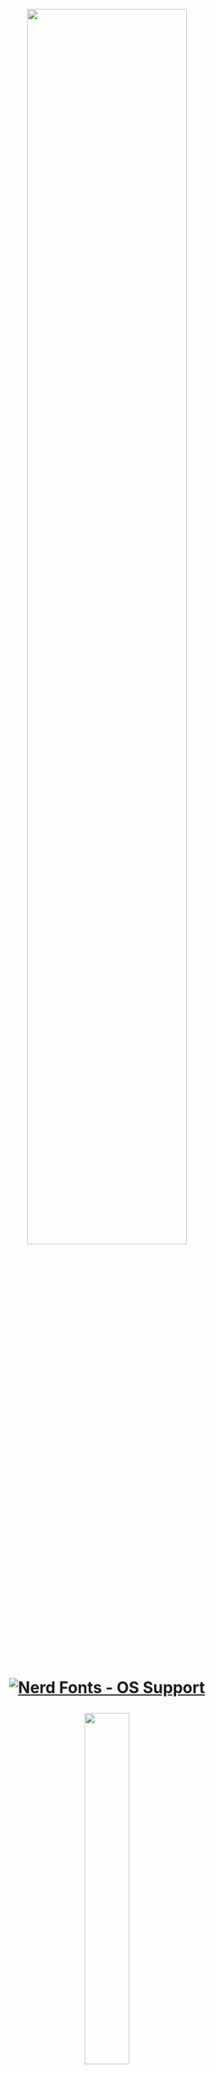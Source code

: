  <p align="center"><img width=75% src="https://user-images.githubusercontent.com/83662813/137393969-57054884-cb03-4729-8581-2b70872353d4.png"></p> 
 <h1 align="center">
 
<a href="#patched-fonts" title=""><img src="https://raw.githubusercontent.com/wiki/ryanoasis/nerd-fonts/images/faux-shield-badge-os-logos.svg?sanitize=true" alt="Nerd Fonts - OS Support"></a> 
</h1>

<p align="center"><img width=40% src="https://user-images.githubusercontent.com/83662813/137395649-694759ec-a57e-4b8f-87bf-62315946794c.png"></p>

<h1 align="center">

[![Awesome](https://cdn.rawgit.com/sindresorhus/awesome/d7305f38d29fed78fa85652e3a63e154dd8e8829/media/badge.svg)](https://github.com/sindresorhus/awesome#readme)
></a> 
 </h1>
 
   
![-----------------------------------------------------](https://raw.githubusercontent.com/andreasbm/readme/master/assets/lines/rainbow.png)


**Introduction**
 
> When Sumerian merchants first recorded livestock sales on clay tablets, finance technology was born. Five thousand years later, technology has evolved into a new class of digital tools reshaping every aspect of the business. No matter what future entrepreneurs see for their finance organization, one thing is clear: That future is now. If they’re going to compete in the digital world, their organization needs to forecast and manage more effectively and become more efficient.
 
![blockchain-gd96dedea2_1920](https://user-images.githubusercontent.com/83662813/137159078-a2b4b084-8d66-4a32-8d44-59b44cbc1d51.jpg)
 
 <!-- TABLE OF CONTENTS -->
 <img align="left" src="https://user-images.githubusercontent.com/65415371/124740340-9eb50180-df12-11eb-9295-e33ac2752c57.png" width="50px" />
<h2 id="table-of-contents"> Table of Contents</h2>

<details open="open">
  <summary>Table of Contents</summary>
  <ol>
    <li><a href="#Background"> ➤ Background</a></li>
    <li><a href="#The-finance-Factory"> ➤ The Finance Factory</a></li>
    <li><a href="#The-role-of-finance"> ➤ The role of finance</a></li>
    <li><a href="#Finance-Cycles"> ➤ Finance Cycles</a></li>
    <li><a href="#Self-service"> ➤ Self-service</a></li>
    <li><a href="#Operating-Models"> ➤ Operating Models</a></li>
    <li><a href="#Enterprise-resource-planning"> ➤ Enterprise resource planning</a></li>
    <li><a href="#Data"> ➤ Data</a></li>
    <li><a href="#Workforce-and-workplace"> ➤ Workforce and workplace</a></li>
    <li><a href="about-the-project"> ➤ About The Project</a></li>
    <li><a href="#Prerequisites"> ➤ Prerequisites</a></li>
    <li><a href="#Project-roadmap"> ➤ Project Roadmap</a></li>
    <li>
      <a href="#preprocessing"> ➤ Preprocessing</a>
      <ul>
        <li><a href="#preprocessed-data">Pre-processed data</a></li>
        <li><a href="#statistical-feature">Statistical feature</a></li>
        <li><a href="#Key-Project-Features">Key Project Features</a></li>
      </ul>
    </li>
    <!--<li><a href="#experiments">Experiments</a></li>-->
    <li><a href="#results-and-discussion"> ➤ Results and Discussion</a></li>
    <li><a href="#references"> ➤ References</a></li>
    <li><a href="#contributors"> ➤ Contributors</a></li>
  </ol>
 
 ![-----------------------------------------------------](https://raw.githubusercontent.com/andreasbm/readme/master/assets/lines/rainbow.png)
 
 
 ### Background

***As a group we embarked on a journey to utilize the knowledge gathered of the last six months and apply our understanding of the Fintech industry, it's implications and applications on the world's financial sector. In this project, we will be partaking in a deep dive of what's to come from crytography, smart contracts, decentralize finance, blockchain and crytocurrencies. We are all apprehensive of our knowledge of the Fintech industry, it's growth from the late 1990s, and it's presence in all walks of life. This has proven to be an exciting endeavour and we do hope that enthusiasm shown through.***

 ![mainpic](https://user-images.githubusercontent.com/83662813/137146813-b484bb42-ecbc-4c0b-8b34-947f88faf444.jpg)
 
 ![-----------------------------------------------------](https://raw.githubusercontent.com/andreasbm/readme/master/assets/lines/rainbow.png)
 
Digital disruption is changing what we do, and how we get things done, in countless ways. What does this have to do with the future of Finance? In short **Everything!** Here's the future we see. The eight predictions about digital transformation in Finance:
 
 ![-----------------------------------------------------](https://raw.githubusercontent.com/andreasbm/readme/master/assets/lines/rainbow.png)

### The Finance Factory

<p align="left"><img width=75% src="https://user-images.githubusercontent.com/83662813/137217307-acdee3cd-67df-47d6-bbdd-df230cf2ab8f.jpg"></p>

Transactions will be touchless as automation and blockchain reach deeper into finance operations. In the years ahead, cloud-based ERP, automation, and cognitive innovation will continue apace, creating opportunities to radically simplify processes and free up people. Adding blockchain to the mix will only accelerate this trend. As this transition picks up speed, the capacity of humans to add value will be unleashed.

Some find it interesting to speculate about finance disappearing under the crush of digital disruption, but we don’t see that happening. Yes, finance will likely be leaner, but that will mostly be a function of headcount in operational finance (order-to-cash, procure-to-pay, transactional accounting, etc.). Meanwhile, expectations for support from business finance (business partnering, reporting, planning, budgeting, forecasting, etc.) and specialized finance (tax, treasury, IR, etc.) will continue to grow.
 
 ![-----------------------------------------------------](https://raw.githubusercontent.com/andreasbm/readme/master/assets/lines/rainbow.png)   

### The role of Finance

<p align="left"><img width=75% src="https://user-images.githubusercontent.com/83662813/137187176-28be4c64-63fd-48a9-bf71-92cef967da31.jpg"></p>

With Operations largely automated, Finance will double down on business insights and service. Success is not assured. Whether finance continues to direct the resources currently under its control will be dependent on its ability to add value. That will require quality insights and exceptional customer service. Some finance organizations will evolve into full-fledged business service centers.

Companies know that sharing knowledge across disciplines is a good thing, even if it creates headaches. Learn what it takes to make the most of blurring boundaries.
 
 ![-----------------------------------------------------](https://raw.githubusercontent.com/andreasbm/readme/master/assets/lines/rainbow.png)   
     
### Finance Cycles

<p align="left"><img width=75% src="https://user-images.githubusercontent.com/83662813/137189565-f0b2aedf-67d7-4d7b-b683-42c778102d3a.jpg"></p>

Finance goes real time. Periodic reporting will no longer drive operations and decisions, if it ever did. When both actuals and forecasts can be produced instantly on demand, traditional cycles become less relevant. The old distinction between operational and analytical data begins to disappear. Finance organizations will still need to meet external demands for cyclical information, but outside investors may also want more frequent performance information. Leading organizations will be operating with a new mantra: There is no close. You’re not forecasting once a month or quarterly. It’s all happening in real-time.

Many finance cycles today are driven by technology and data-processing limitations. Things happen on a regular schedule because that’s the only way they can happen. When information becomes instantly available to those who need it, traditional cycles become unnecessary. That frees people up to focus on discovering new insights and acting on them.
 
 ![-----------------------------------------------------](https://raw.githubusercontent.com/andreasbm/readme/master/assets/lines/rainbow.png)   
   
### Self-service

<p align="left"><img width=75% src="https://user-images.githubusercontent.com/83662813/137186180-9db95aa3-9261-4d75-8e65-a84e7e489183.jpg"></p>

Self-service will become the norm. Finance will be uneasy about this. There are plenty of business people who don’t need hand-holding when it comes to basic finance. If they could get their questions answered by a digital voice on their smart phones, they’d be happy to do so. Activities ranging from budget queries to report production and more will be automated. Over time, smart agents will learn what kinds of business information an individual needs, and deliver that information proactively. As that future unfolds, data in spreadsheets will be replaced by visually rich information that is intuitively accessible and easy-to-use.

With growing expectations for responsiveness and quality from finance, getting self-service right is paramount. When your customers are having to take care of themselves, the last thing finance needs is for them to be frustrated or unhappy.
 
 ![-----------------------------------------------------](https://raw.githubusercontent.com/andreasbm/readme/master/assets/lines/rainbow.png)
   
### Operating Models

<p align="left"><img width=75% src="https://user-images.githubusercontent.com/83662813/137190242-06021d33-71be-4151-af22-f496296bce25.png"></p>

New service-delivery models will emerge as robots and algorithms join a more diverse finance workforce, think about the integration of freelancers, gig workers, and crowds. Companies will assess the benefits of automation against onshore and offshore operations. Automation provides a new lever for managing costs, one that gives finance organizations the opportunity to reevaluate how they’re organized, where work gets done, and what kinds of processes no longer require human intervention. Finance-as-a-service will gain traction beyond mid-market companies.

Companies may see significant disruption in the offshoring and outsourcing space, with individual suppliers and their capabilities looking quite different than they do today. At the same time, the need to build dynamic, cross-functional teams will strain finance organizations that aren’t preparing now for what’s ahead. As with all changes, good leaders will be essential for navigating these transitions.
   
 ![-----------------------------------------------------](https://raw.githubusercontent.com/andreasbm/readme/master/assets/lines/rainbow.png) 
 
### Enterprise resource planning

<p align="left"><img width=75% src="https://user-images.githubusercontent.com/83662813/137186464-27b9831e-dd72-4766-b183-de5a456d9ab7.jpg"></p>

Finance applications and microservices challenge traditional ERP. Big venders will be prepared. ERP vendors are already building digital technologies like automation, blockchain, and cognitive tools into their products, but that won’t forestall competition. Look for the landscape to shift as new players enter the ERP space with specialized applications and microservices that sit on top of—and integrate with—ERP platforms. Cloud-based ERP will help ensure that you’re constantly updated on the latest release.

Finance is entering a golden age of technology. As cloud becomes the norm for ERP, finance applications and microservices will proliferate. You’ll be able to drastically reduce the complexity and cost of technology, without sacrificing functionality.
   
 ![-----------------------------------------------------](https://raw.githubusercontent.com/andreasbm/readme/master/assets/lines/rainbow.png)
 
 ### Generic Insurance Framework
 
 <p align="left"><img width=75% src="https://user-images.githubusercontent.com/83662813/138323126-fb8b15c9-810d-4230-b674-fcde0f927fb5.jpg"></p>
 
 The Generic Insurance Framework represents a combined codebase for the Decentralized Insurance Platform, a basic implementation that enables users to develop blockchain-based applications.

The basic idea behind the GIF is to abstract the generic parts shared across multiple different products and leave only product-specific parts, such as risk model, pricing, and payout configurations, to be adjusted. The goal is to enable quick and easy deployment of working products.

In its core, the GIF accumulates a number of componets:

* Core smart contracts
 
* Core microservices
 
* Product-specific smart contracts
 
* Product-specific microservices
 
Essentially, the GIF has two major layers — a smart contracts one and a utility one — with DIP Foundation and partners being able to contribute to both.

The smart contracts layer is designed in the way that any blockchain product built on top of the GIF can be easily implemented into any network supporting the Ethereum Virtual Machine. Any product owner is able to create a full-featured decentralized app by adding a couple of simple domain-specific contracts to a number of generic ones that the framework provides.

The core contracts are deployed on-chain and operate by an instance operator as a shared service for many different products. The instance operator can be a decentralized organization (DAO) or a more traditional legal entity. A product, working on top of the GIF, is a smart contract (or set of smart contracts) connected to the framework’s core contracts through a unique entry point.

The DIP declares the underlying principles and requirements based on which the architecture of smart contracts is developed:

Generic Insurance Framework provides a unified interface, which connects a product to data and decision providers (oracles).
A product contract utilizes a simple and clear interface for integration with the GIF.
Once the agreement is signed and a policy token is issued, parties cannot change the expected policy flow behavior. A policy life cycle should operate on the contracts, which this policy was issued by.
Core contracts can be upgraded. This is needed to make bug fixes and add new features.
 
 
 ![-----------------------------------------------------](https://raw.githubusercontent.com/andreasbm/readme/master/assets/lines/rainbow.png)
 
### Data

<p align="left"><img width=75% src="https://user-images.githubusercontent.com/83662813/137186547-c5d76f92-ed10-439b-bc76-a5a8cdb7ab00.jpg"></p>

The proliferation of APIs will drive data standardization, but it won't be enough. Companies will still be struggling to clean up their data messes. Few companies are doing the hard work needed to align and integrate data—which means they won’t capture the full value of digital transformation. Those hoping for a silver bullet to solve their data problems will be disappointed. Automation and cognitive will make it easier to get the work done, but it’s still going to be hard and tedious. What are we talking about? Commas, abbreviations, data-entry fields, nomenclature, and hundreds of similar factors. It’s not glamorous, and it’s not glitzy. But it is important.

Data problems hide beneath the surface for many CFOs, some of whom don’t fully appreciate the heavy lifting required to fulfill their requests. That’s partly because the problems involve technical issues, and partly because there’s little motivation for people to elevate the problems to the corner office. No one wants to be the bearer of bad tidings.
  
 
 ![-----------------------------------------------------](https://raw.githubusercontent.com/andreasbm/readme/master/assets/lines/rainbow.png)
   
### Workforce and workplace

<p align="left"><img width=75% src="https://user-images.githubusercontent.com/83662813/137186654-b7033ea7-a358-4983-8cf0-805307851e9e.jpg"></p>

Employees will be doing new things in new ways, some of which will make CFOs uncomfortable. Finance talent models are evolving quickly, with a premium placed on data scientists, business analysts, and storytellers. This represents a dramatic shift for many finance organizations. To get ready, companies will need to make sure that their new hires represent the future they’re striving for. Important qualities include a strong customer service orientation, flexibility, and good collaboration skills—in addition to the technical capabilities needed for specific jobs. Also, all of their people should be able to contribute to elevating the value of finance in terms of communication, impact, and influence. They absolutely have to make every new hire count.

Implementing new technologies is relatively easy compared to changing their talent model. They’re obviously connected, but cultural and organizational shifts related to their workforce may take much more time and care to get right. 
 
 ![-----------------------------------------------------](https://raw.githubusercontent.com/andreasbm/readme/master/assets/lines/rainbow.png)

<!-- ABOUT THE PROJECT -->
 <img align="left" src="https://user-images.githubusercontent.com/65415371/124739629-f43cde80-df11-11eb-9033-c5d1d7194f03.png" width="50px" />
<h2 id="about-the-project"> About The Project</h2>
 
 <p align="justify">
  
Cropsure is a Decentralize Finance (DeFi) insurance company that allows farmers to compare and customize crop insurance and the deductibles that suit their needs. The daunting task of having the proper and trusted insurance coverage through the traditional insurance companies provides challenges such as they are too expensive and time consuming to implement. Using Blockchain Technology, Cropsure has cut out the middleman, lower overhead costs and created a transparent system that connects the client with all applicable quotes available to them, for ease of decision.
   
Cropsure initial targeted market provided the necessary experience in the insurance market. This allowed the company to expand their demographics giving a larger pool of candidates showed the need for our product and it’s cost effective advantages for our clients.
   
Cropsure values transparency and being able to serve their customers needs to the best of their ability. It is paramount to the company that their clients’ livelihood and assets are protected in the event of an unforeseen circumstances. Regardless of the coverage chosen, they ensure a speedy and efficient payout. Whether its flood, fire or hurricane endured damages, Cropsure has you covered for all possibilities.
   
 ![-----------------------------------------------------](https://raw.githubusercontent.com/andreasbm/readme/master/assets/lines/rainbow.png)
  
  <!-- PREREQUISITES -->
  <img align="left" src="https://user-images.githubusercontent.com/65415371/124740780-04a18900-df13-11eb-8a53-ad66e031b55f.png" width="50px" />
<h2 id="prerequisites"> Prerequisites</h2>

[![made-with-python](https://img.shields.io/badge/Made%20with-Python-1f425f.svg)](https://www.python.org/) <br>
[![Made withJupyter](https://img.shields.io/badge/Made%20with-Jupyter-orange?style=for-the-badge&logo=Jupyter)](https://jupyter.org/try) <br>

<!--This project is written in Python programming language. <br>-->
The following open source packages are used in this project:
* Numpy
* Pandas
* Matplotlib
* Solidity
* Python
* Django
* SQL
* Truffle Suite
* Sublime 
 
![-----------------------------------------------------](https://raw.githubusercontent.com/andreasbm/readme/master/assets/lines/rainbow.png)

<!-- ROADMAP -->
 <img align="left" src="https://user-images.githubusercontent.com/65415371/124739746-10d91680-df12-11eb-86cd-9aa9494e01bd.png" width="50px" />
<h2 id="roadmap"> Roadmap</h2>
 
 <p align="justify">
  
  * STRATEGY: DeFi Insurance
  * REVIEW AND MANAGE IDEAS: Research DeFi insurance companies and tokens that fall in line with DeFi insurance for farmers.
  * DEFINE FEATURES AND REQUIREMENTS: Create a smart contract that links the client to other companies on the blockchain to help customers find better quotes quickly.
  * ORGANIZE INTO RELEASES: Create a website that allows clients to access and navigate to the pertinent information.
  
 ![-----------------------------------------------------](https://raw.githubusercontent.com/andreasbm/readme/master/assets/lines/rainbow.png)

<!-- PREPROCESSING -->
 <img align="left" src="https://user-images.githubusercontent.com/65415371/124740290-8e048b80-df12-11eb-9c29-654c9cb4561b.png" width="50px" />
<h2 id="preprocessing"> Preprocessing</h2>
 
 <p align="justify">
  
  *
  *
  *
  *
  
 
 ![-----------------------------------------------------](https://raw.githubusercontent.com/andreasbm/readme/master/assets/lines/rainbow.png)

<!-- PRE-PROCESSED DATA -->
 <img align="left" src="https://user-images.githubusercontent.com/65415371/124740742-f94e5d80-df12-11eb-8ca9-7d2ad4f56e3d.png" width="50px" />
<h2 id="preprocessed-data"> Pre-processed data</h2>
 
 <p align="justify">
  
  *
  *
  *
  *
 
 ![-----------------------------------------------------](https://raw.githubusercontent.com/andreasbm/readme/master/assets/lines/rainbow.png)

<!-- DELIVERABLES -->
 <img align="left" src="https://user-images.githubusercontent.com/65415371/124741011-3581be00-df13-11eb-8d9a-b44e6fe248a8.png" width="50px" />
<h2 id="deliverables"> Deliverables</h2>
 
 <p align="justify">
  
  *
  *
  *
  *
  
  ![-----------------------------------------------------](https://raw.githubusercontent.com/andreasbm/readme/master/assets/lines/rainbow.png)
 
 

<!-- KEY PROJECT FEATURES -->
 <img align="left" src="https://user-images.githubusercontent.com/65415371/124739888-2cdcb800-df12-11eb-8952-5be64764a7aa.png" width="50px" />
<h2 id="key-project-features"> Key Project Features</h2>

1. Core smart contracts
 
2. Core microservices
 
3. Product-specific smart contracts
 
4. Product-specific microservices
 
5. Crowdsale Token
 
6. Develop blockchain-based application
 
7. Website Interface for Client Interaction
 
8. Generic Insurance Application on website

9. Readme.md file
 
 ![-----------------------------------------------------](https://raw.githubusercontent.com/andreasbm/readme/master/assets/lines/rainbow.png)

<!-- RESULTS AND DISCUSSION -->
<img align="left" src="https://user-images.githubusercontent.com/65415371/124740181-74634400-df12-11eb-929c-9aa1bf060806.png" width="50px" />
<h2 id="results-and-discussion"> Results and Discussion</h2>

<p align="justify">
 
Together with the reduction of transaction costs comes an asymmetry of information, which leads to a further increase of costs and to incredible profits for the big insurance companies. The unbounded collection of customer data and the exclusive exploitation of this data is a consequence of this imbalanced relationship. It creates an “unfair competitive advantage” for existing companies: companies with big data vaults can offer better products, and thus further optimize their data base. One of the core goals of a decentralized insurance platform is the disruption of this circle, giving back to customers the ownership of their data.
 
The three elements of an insurance policy; pooling or risk, risk transfer, and efficient administration are necessary. You can’t have insurance without each of them. For the purposes of this capstone project, we called them: 

1. expected value of the risk 
 
2. capital costs for long tail risks 
 
3. transaction costs 
 
Our research showed that, a community may not wish to generate profit from the first element. The second element yields a risk fee for binding capital which depends on the structure of the particular risk: It is typically lower if the risks are granular and uncorrelated; it is typically higher if the risks are clustered or correlated. The third one depends on the complexity of the process. A simple and highly standardized insurance “product” has a smaller transaction complexity than a more complicated, non-standardized one. This will reflect in lower transaction costs. The three elements are completely independent of the underlying technology, economic environment, or currencies. They are the atomic building blocks of every risk-sharing system. 
 
There is a fourth element - Reinsurance. The purpose of reinsurance is to reduce the cost of risk diversification by categorizing and securitizing different risks. Reinsurance and “wholesale” risk transfer enabled by reinsurance adds another layer of complexity, and therefore we as a group decided against discussing reinsurance in this project.
 
 As an additional aspect we have seen the information asymmetry which is inherent in the traditional insurance systems, and which is undesirable. The distribution of expected value (element 1) and capital costs for long-tail-risks among participants (element 2) is inevitable and not specific for a blockchain solution. Therefore, we chose to focus on the third element.
 
Blockchain is essentially - among other aspects - a way to solve the transaction cost problem without firms. Without the “design pattern” of firms, transaction costs are subject to combinatorial explosion. The coordination costs for “n” participants are roughly of Order “O (n^2)” and firms reduce this to “O(n)”. Because of this huge gain in efficiency, firms have many ways to hide profits in the transaction costs, and on the other side internal inefficiencies don’t show up fast. Transaction costs also appear in another context: regulations, which are deemed necessary to protect customers in a context with built in conflicts of interest. Regulations form a very effective “competitor” barrier to entry. While insurance companies often complain about the burdens of regulations, they don’t have much interest in reducing these burdens, as they discourage new competitors from entering the market.
 
While the current insurance business has evolved over centuries, and is optimized in many aspects, we have seen that it has severe shortcomings to the disadvantage of customers. First, an alternative system should of course offer the basic ingredients of any insurance system: covering expected losses, covering long tail risks, and covering of necessary transaction costs. Obviously, we need ways to capitalize such a system, and we need a system to reduce transaction costs to a minimum.
 
Transaction costs cannot be eliminated completely. But open markets have proven to be a solution for these challenges, and therefore, we propose a market-based approach with two components: - an open marketplace for capitalization of risks - an open marketplace for insurance related services This is where blockchain comes into play: a decentralized solution on blockchain can implement such open marketplaces in a way that is collusion resistant and has no single points of failure. We can watch the emergence of many such marketplaces for different domains, like computation, file storage, exchange of assets; and insurance is just another domain in this respect.
 
More specific, blockchain can help to solve four main problems which pile up costs in traditional insurance companies: 
 
1. Coordination (“managerial”) costs. 
 
2. Conflict of interest between customers and company.
 
3. Information asymmetry between customers and company. 
 
4. Access to risk pool
 
As a group, we learned that, to offer an alternative to traditional company-centric insurance systems, we can identify some requirements and consequences for implementing a decentralized insurance protocol.
 
### Requirements and consequences of a decentralized implementation ###
 
1.	We need a protocol and not just an (decentralized) application. Insurance is way too complex to be covered by a single application and needs some means to incentivize participants to use it. While a single contract can handle a single product, this singularity will not generate the network effects which are desirable to form multiple large pools of similar risks needed to get the benefits of the “law of large numbers” working. Decentralized insurance will work only if the value chain is decomposed and there is a way different participants can cooperate on the process in an interoperable way.
 
2.	A decentralized insurance protocol can replace “the firm”, by implementing a standardized set of rules for how stakeholders in the system interact with smart contracts and with each other using the protocol. By this, most of the coordination costs are replaced by autonomous and automated contracts and procedures and enforce efficiency by open market mechanisms. At the same time, a protocol does not impose a fixed set of code to the participants but allows for flexible extension and interpretation of the basic rules.
 
3. The development and operation of a protocol needs funding. Even if we can drastically reduce the coordination costs, there are still the costs for the initiation of the system - e.g., acquisition of licenses, development of smart contracts, audits, as well as costs for agents at the “rim” of the system which we cannot eliminate completely. Therefore, we need a way to collect these costs from the ultimate customers and distribute them amongst these agents.
 
4.	We also need a way to calculate and distribute the expected value of the risk and the capital costs for covering long tail risks amongst the customers.
 
The “cropsure” team concluded that tokenization may be the solution for these requirements - but only if the token is intrinsically required for the protocol to operate efficiently, i.e. “baked into” the protocol itself and usage of the protocol is only possible via tokens. If the token were not intrinsic to the use of the platform, then some new actor could replicate the protocol except without the token and migrate users to the new protocol without the friction of a purely "rent seeking" token.





 
![-----------------------------------------------------](https://raw.githubusercontent.com/andreasbm/readme/master/assets/lines/rainbow.png)

<!-- REFERENCES -->
<img align="left" src="https://user-images.githubusercontent.com/65415371/124740898-1b47e000-df13-11eb-9518-037652dceeb8.png" width="50px" />
<h2 id="references"> References</h2>
 
 <p align="justify">
  
 * https://www.iii.org/article/understanding-crop-insurance
 * https://www.reliancegeneral.co.in/Insurance/Knowledge-Center/Insurance-Reads/What-are-the-Risks-Covered-Under-a-Fire-Insurance-Policy.aspx
 * https://www.investopedia.com/terms/h/hurricane-deductible.asp
 * https://www.moneysense.ca/spend/insurance/home-insurance/need-flood-insurance/
 * https://medium.com/coinmonks/how-i-integrated-django-with-blockchain-and-built-a-decentralized-application-dapp-f104ae551e12
 * https://github.com/etherisc/GIF
 * https://blog.etherisc.com/etherisc-tutorial-series-part-one-understanding-decentralized-insurance-and-the-etherisc-generic-d8be9ede930
  
 ![-----------------------------------------------------](https://raw.githubusercontent.com/andreasbm/readme/master/assets/lines/rainbow.png)

<!-- CONTRIBUTORS -->
<img align="left" src="https://user-images.githubusercontent.com/65415371/124740842-108d4b00-df13-11eb-99f7-c36edc39b2a0.png" width="50px" />
<h2 id="contributors"> Contributors</h2>


 
Group Members: ***Ethol Palmer, John Mari Mangahas, Keith Louis, Martin Anthony Mangahas, Ameera Gafoor, Grace Zai***

 
 <img src="https://user-images.githubusercontent.com/83662813/137408618-204b30ae-a83f-4a28-b10f-aa60ef66343e.png" align="right"
   alt="bank logo by Keith Louis" width="420" height="250">
 
  
 <br>
✤ <i>This was the final project for the course; SCS FinTech Boot Camp (May 2021), at <a href="https://bootcamp.learn.utoronto.ca/fintech//">University of Toronto</a><i>
 <br>
